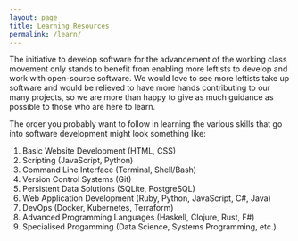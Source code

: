 ```yaml
---
layout: page
title: Learning Resources
permalink: /learn/
---
```


The initiative to develop software for the advancement of the working class movement only stands to benefit
from enabling more leftists to develop and work with open-source software. We would love to see more leftists
take up software and would be relieved to have more hands contributing to our many projects, so we
are more than happy to give as much guidance as possible to those who are here to learn.

The order you probably want to follow in learning the various skills that go into software development might look
something like:

1. Basic Website Development (HTML, CSS)
1. Scripting (JavaScript, Python)
1. Command Line Interface (Terminal, Shell/Bash)
1. Version Control Systems (Git)
1. Persistent Data Solutions (SQLite, PostgreSQL)
1. Web Application Development (Ruby, Python, JavaScript, C#, Java)
1. DevOps (Docker, Kubernetes, Terraform)
1. Advanced Programming Languages (Haskell, Clojure, Rust, F#)
1. Specialised Progamming (Data Science, Systems Programming, etc.)

